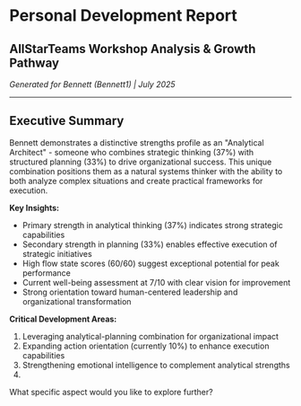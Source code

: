 # Personal Development Report
## AllStarTeams Workshop Analysis & Growth Pathway
*Generated for Bennett (Bennett1) | July 2025*

---

## Executive Summary

Bennett demonstrates a distinctive strengths profile as an "Analytical Architect" - someone who combines strategic thinking (37%) with structured planning (33%) to drive organizational success. This unique combination positions them as a natural systems thinker with the ability to both analyze complex situations and create practical frameworks for execution.

**Key Insights:**
- Primary strength in analytical thinking (37%) indicates strong strategic capabilities
- Secondary strength in planning (33%) enables effective execution of strategic initiatives
- High flow state scores (60/60) suggest exceptional potential for peak performance
- Current well-being assessment at 7/10 with clear vision for improvement
- Strong orientation toward human-centered leadership and organizational transformation

**Critical Development Areas:**
1. Leveraging analytical-planning combination for organizational impact
2. Expanding action orientation (currently 10%) to enhance execution capabilities
3. Strengthening emotional intelligence to complement analytical strengths
4.

What specific aspect would you like to explore further?